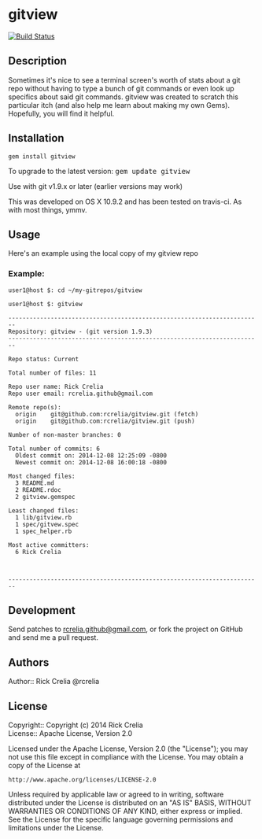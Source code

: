 # gitview 

[![Build Status](https://travis-ci.org/rcrelia/gitview.svg?branch=master)](https://travis-ci.org/rcrelia/gitview)

## Description

Sometimes it's nice to see a terminal screen's worth of stats about a git repo without having to type a bunch of git commands or even look up specifics about said git commands. gitview was created to scratch this particular itch (and also help me learn about making my own Gems). Hopefully, you will find it helpful. 

## Installation

    gem install gitview

To upgrade to the latest version: <tt>gem update gitview</tt>

Use with git v1.9.x or later (earlier versions may work)

This was developed on OS X 10.9.2 and has been tested on travis-ci. As
with most things, ymmv.

## Usage

Here's an example using the local copy of my gitview repo

### Example:

    user1@host $: cd ~/my-gitrepos/gitview

    user1@host $: gitview

    ------------------------------------------------------------------------
    Repository: gitview - (git version 1.9.3) 
    ------------------------------------------------------------------------

    Repo status: Current

    Total number of files: 11

    Repo user name: Rick Crelia
    Repo user email: rcrelia.github@gmail.com

    Remote repo(s):
      origin	git@github.com:rcrelia/gitview.git (fetch)
      origin	git@github.com:rcrelia/gitview.git (push)

    Number of non-master branches: 0

    Total number of commits: 6
      Oldest commit on: 2014-12-08 12:25:09 -0800
      Newest commit on: 2014-12-08 16:00:18 -0800

    Most changed files: 
      3 README.md
      2 README.rdoc
      2 gitview.gemspec

    Least changed files: 
      1 lib/gitview.rb
      1 spec/gitvew.spec
      1 spec_helper.rb

    Most active committers:
      6	Rick Crelia



    ------------------------------------------------------------------------


## Development

Send patches to rcrelia.github@gmail.com, or fork the project on GitHub and 
send me a pull request. 

## Authors

Author:: Rick Crelia @rcrelia<br>

## License

Copyright:: Copyright (c) 2014 Rick Crelia<br>
License:: Apache License, Version 2.0

Licensed under the Apache License, Version 2.0 (the "License");
you may not use this file except in compliance with the License.
You may obtain a copy of the License at

    http://www.apache.org/licenses/LICENSE-2.0

Unless required by applicable law or agreed to in writing, software
distributed under the License is distributed on an "AS IS" BASIS,
WITHOUT WARRANTIES OR CONDITIONS OF ANY KIND, either express or implied.
See the License for the specific language governing permissions and
limitations under the License.

